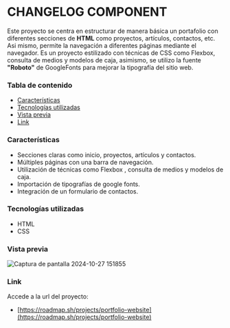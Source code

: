 # CHANGELOG COMPONENT

Este proyecto se centra en estructurar de manera básica un portafolio con diferentes secciones de **HTML** como proyectos, artículos, contactos, etc. Asi mismo, permite la navegación a diferentes páginas mediante el navegador. Es un proyecto estilizado con técnicas de CSS como Flexbox, consulta de medios y modelos de caja, asimismo, se utilizo la fuente **"Roboto"** de GoogleFonts para mejorar la tipografía del sitio web.

### Tabla de contenido

- [Características](#Caracteristicas)
- [Tecnologías utilizadas](#Tecnologias-utilizadas)
- [Vista previa](#Vista-previa)
- [Link](#Link)

### Características

- Secciones claras como inicio, proyectos, artículos y contactos.
- Múltiples páginas con una barra de navegación.
- Utilización de técnicas como Flexbox , consulta de medios y modelos de caja.
- Importación de tipografías de google fonts.
- Integración de un formulario de contactos.

### Tecnologías utilizadas

- HTML
- CSS

### Vista previa

![Captura de pantalla 2024-10-27 151855](https://github.com/user-attachments/assets/a3a4c7d9-f0e8-4a47-9718-e298d5391977)

### Link

Accede a la url del proyecto:

- [https://roadmap.sh/projects/portfolio-website](https://roadmap.sh/projects/portfolio-website)
